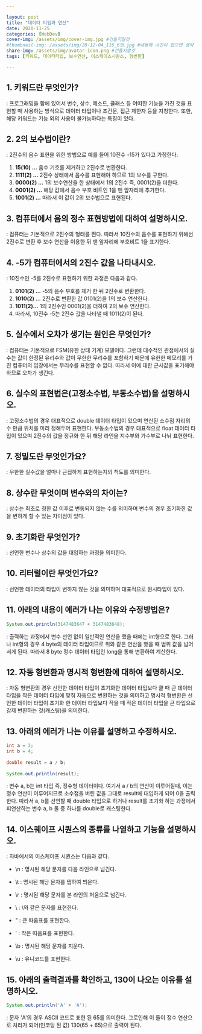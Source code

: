 ```yaml
---

layout: post
title: "데이터 타입과 연산"
date: 2020-11-25
categories: [WebDev]
cover-img: /assets/img/cover-img.jpg #건들지말것
#thumbnail-img: /assets/img/20-12-04_116_6번.jpg #내용에 사진이 없으면 생략
share-img: /assets/img/avatar-icon.png #건들지말것
tags: [키워드, 데이터타입, 보수연산, 이스케이스시퀀스, 형변환]

---
```


## 1. 키워드란 무엇인가? ##  

: 프로그래밍을 함에 있어서 변수, 상수, 메소드, 클래스 등 어떠한 기능을 가진 것을 표현할 때 사용하는 방식으로 데이터 타입이나 조건문, 접근 제한자 등을 지칭한다. 또한, 해당 키워드는 기능 외의 사용이 불가능하다는 특징이 있다.



## 2. 2의 보수법이란? ##  

: 2진수의 음수 표현을 위한 방법으로 예를 들어 10진수 -15가 있다고 가정한다.

1. **15(10) ...** 음수 기호를 제거하고 2진수로 변환한다.
2. **1111(2) ...** 2진수 상태에서 음수를 표현해야 하므로 1의 보수를 구한다.
3. **0000(2) ...** 1의 보수연산을 한 상태에서 1의 2진수 즉, 0001(2)을 더한다.
4. **0001(2) ...** 해당 값에서 음수 부호 비트인 1을 맨 앞자리에 추가한다.
5. **1001(2) ...** 따라서 이 값이 2의 보수법으로 표현된다.




## 3. 컴퓨터에서 음의 정수 표현방법에 대하여 설명하시오. ##  

: 컴퓨터는 기본적으로 2진수의 형태를 띈다. 따라서 10진수의 음수를 표현하기 위해선 2진수로 변환 후 보수 연산을 이용한 뒤 맨 앞자리에 부호비트 1을 표기한다. 




## 4. -5가 컴퓨터에서의 2진수 값을 나타내시오. ##  

: 10진수인 -5를 2진수로 표현하기 위한 과정은 다음과 같다.

1. **0101(2) ...** -5의 음수 부호를 제거 한 뒤 2진수로 변환한다.
2. **1010(2) ...** 2진수로 변환한 값 0101(2)을 1의 보수 연산한다.
3. **1011(2)...** 1의 2진수인 0001(2)을  더하여 2의 보수 연산한다.
4. 따라서, 10진수 -5는 2진수 값을 나타낼 때 1011(2)이 된다.




## 5. 실수에서 오차가 생기는 원인은 무엇인가? ##  

: 컴퓨터는 기본적으로 FSM(유한 상태 기계) 모델이다.
그런데 대수적인 관점에서의 실수는 값이 한정된 유리수와 값이 무한한 무리수를 포함하기 때문에 유한한 메모리를 가진 컴퓨터의 입장에서는 무리수를 표현할 수 없다. 따라서 이에 대한 근사값을 표기해야 하므로 오차가 생긴다.




## 6. 실수의 표현법은(고정소수법, 부동소수법)을 설명하시오. ##  

: 고정소수법의 경우 대표적으로 double 데이터 타입이 있으며 연산된 소수점 자리의 수 만큼 위치를 미리 정해두어 표현한다.
부동소수법의 경우 대표적으로 float 데이터 타입이 있으며 2진수의 값을 정규화 한 뒤 해당 라인을 지수부와 가수부로 나눠 표현한다.



## 7. 정밀도란 무엇인가요?  ##

: 무한한 실수값을 얼마나 근접하게 표현하는지의 척도를 의미한다.



## 8. 상수란 무엇이며 변수와의 차이는? ##

: 상수는 최초로 정한 값 이후로 변동되지 않는 수를 의미하며 변수의 경우 초기화한 값을 변하게 할 수 있는 차이점이 있다.



## 9. 초기화란 무엇인가? ##

: 선언한 변수나 상수의 값을 대입하는 과정을 의미한다.



## 10. 리터럴이란 무엇인가요? ##

: 선언한 데이터의 타입이 변하지 않는 것을 의미하며 대표적으로 원시타입이 있다.



## 11. 아래의 내용이 에러가 나는 이유와 수정방법은? ##

```java
System.out.println(3147483647 + 3147483648);
```

: 출력하는 과정에서 변수 선언 없이 일반적인 연산을 했을 때에는 int형으로 한다.
그러나 int형의 경우 4 byte의 데이터 타입이므로 위와 같은 연산을 했을 때 범위 값을 넘어서게 된다.
따라서 8 byte 정수 데이터 타입인 long을 통해 변환하여 계산한다.



## 12. 자동 형변환과 명시적 형변환에 대하여 설명하시오. ##

: 자동 형변환의 경우 선언한 데이터 타입이 초기화한 데이터 타입보다 클 때 큰 데이터 타입을 작은 데이터 타입에 맞춰 자동으로 변환하는 것을 의미하고
명시적 형변환은 선언한 데이터 타입이 초기화 한 데이터 타입보다 작을 때 작은 데이터 타입을 큰 타입으로 강제 변환하는 것(캐스팅)을 의미한다.



## 13. 아래의 에러가 나는 이유를 설명하고 수정하시오. ##

```java
int a = 3;
int b = 4;
    	
double result = a / b;
    	
System.out.println(result);
```

: 변수 a, b는 int 타입 즉, 정수형 데이터이다. 여기서 a / b의 연산이 이루어질때, 이는 정수 연산이 이루어지므로 소수점을 버린 값을 그대로 result에 대입하게 되어 0을 출력한다.
따라서 a, b를 선언할 때 double 타입으로 하거나 result를 초기화 하는 과정에서 피연산하는 변수 a, b 둘 중 하나를 double로 캐스팅한다.



## 14. 이스퀘이프 시퀀스의 종류를 나열하고 기능을 설명하시오. ##

: 자바에서의 이스케이프 시퀀스는 다음과 같다.

- \n : 명시된 해당 문자를 다음 라인으로 넘긴다. 

- \t : 명시된 해당 문자를 탭하여 띄운다.

- \r : 명시된 해당 문자를 본 라인의 처음으로 넘긴다.

- \\ : \와 같은 문자를 표현한다.

- \" : 큰 따옴표를 표현한다.

- \' : 작은 따옴표를 표현한다.

- \b :  명시된 해당 문자를 지운다.

- \u : 유니코드를 표현한다.

  

## 15. 아래의 출력결과를 확인하고, 130이 나오는 이유를 설명하시오. ##

```java
System.out.println('A' + 'A');
```

: 문자 'A'의 경우 ASCII 코드로 표현 된 65를 의미한다. 그로인해 이 둘이 정수 연산으로 처리가 되어(인코딩 된 값) 130(65 + 65)으로 출력이 된다.
